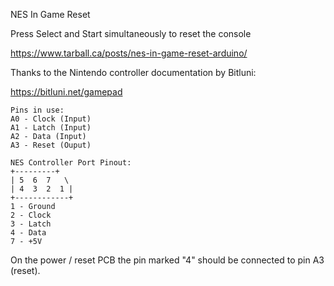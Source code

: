 NES In Game Reset

Press Select and Start simultaneously to reset the console

https://www.tarball.ca/posts/nes-in-game-reset-arduino/

Thanks to the Nintendo controller documentation by Bitluni:

https://bitluni.net/gamepad

```
Pins in use:
A0 - Clock (Input)
A1 - Latch (Input)
A2 - Data (Input)
A3 - Reset (Ouput)
```

```
NES Controller Port Pinout:
+---------+
| 5  6  7   \     
| 4  3  2  1 |    
+------------+ 
1 - Ground
2 - Clock
3 - Latch
4 - Data
7 - +5V
```

On the power / reset PCB the pin marked "4" should be
connected to pin A3 (reset).
